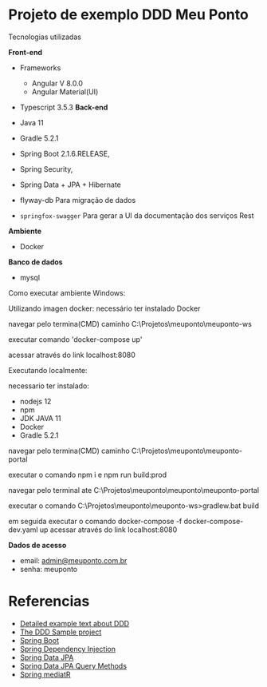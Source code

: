  
# Projeto de exemplo DDD Meu Ponto 

 Tecnologias utilizadas

**Front-end**
- Frameworks
 
  - Angular V 8.0.0
  - Angular Material(UI)
- Typescript 3.5.3
**Back-end**
- Java 11
- Gradle 5.2.1
- Spring Boot 2.1.6.RELEASE,
- Spring Security,
- Spring Data + JPA + Hibernate 
- flyway-db Para migração de dados 
- `springfox-swagger` Para gerar a UI da documentação dos serviços Rest

**Ambiente**
 - Docker

**Banco de dados**
 - mysql

Como executar ambiente Windows:

Utilizando imagen docker:
necessário ter instalado Docker

 navegar pelo termina(CMD) caminho  C:\Projetos\meuponto\meuponto-ws
 
 executar comando 'docker-compose up' 
 
 acessar através do link localhost:8080

Executando localmente:

necessario ter instalado:
- nodejs 12
- npm
- JDK JAVA 11
- Docker
- Gradle 5.2.1

navegar pelo termina(CMD) caminho  C:\Projetos\meuponto\meuponto-portal

executar o comando npm i e npm run build:prod

navegar pelo terminal ate  C:\Projetos\meuponto\meuponto\meuponto-portal

executar o comando  C:\Projetos\meuponto\meuponto-ws>gradlew.bat build

em seguida executar o comando  docker-compose -f docker-compose-dev.yaml up
 acessar através do link localhost:8080
 
**Dados de acesso**

 - email: admin@meuponto.com.br
 - senha: meuponto
 
# Referencias 
- [Detailed example text about DDD](https://www.mirkosertic.de/blog/2013/04/domain-driven-design-example/)
- [The DDD Sample project](https://github.com/citerus/dddsample-core)
- [Spring Boot](https://spring.io/guides/gs/spring-boot/)
- [Spring Dependency Injection](http://projects.spring.io/spring-framework/)
- [Spring Data JPA](https://spring.io/guides/gs/accessing-data-jpa/)
- [Spring Data JPA Query Methods](http://docs.spring.io/spring-data/jpa/docs/current/reference/html/#jpa.query-methods)
- [Spring mediatR](https://github.com/jkratz55/spring-mediatR)
